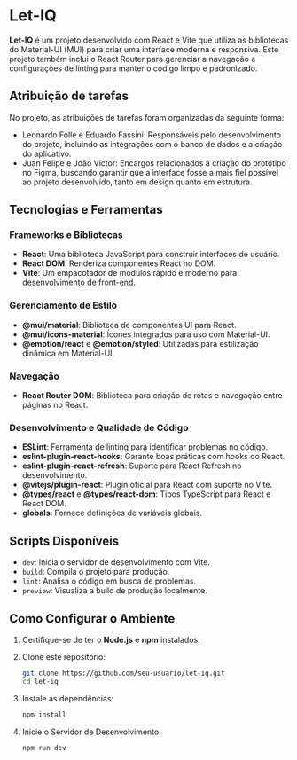 # Let-IQ

**Let-IQ** é um projeto desenvolvido com React e Vite que utiliza as bibliotecas do Material-UI (MUI) para criar uma interface moderna e responsiva. Este projeto também inclui o React Router para gerenciar a navegação e configurações de linting para manter o código limpo e padronizado.

## Atribuição de tarefas

No projeto, as atribuições de tarefas foram organizadas da seguinte forma:

- Leonardo Folle e Eduardo Fassini: Responsáveis pelo desenvolvimento do projeto, incluindo as integrações com o banco de dados e a criação do aplicativo.
- Juan Felipe e João Victor: Encargos relacionados à criação do protótipo no Figma, buscando garantir que a interface fosse a mais fiel possível ao projeto desenvolvido, tanto em design quanto em estrutura.

## Tecnologias e Ferramentas

### Frameworks e Bibliotecas

- **React**: Uma biblioteca JavaScript para construir interfaces de usuário.
- **React DOM**: Renderiza componentes React no DOM.
- **Vite**: Um empacotador de módulos rápido e moderno para desenvolvimento de front-end.

### Gerenciamento de Estilo

- **@mui/material**: Biblioteca de componentes UI para React.
- **@mui/icons-material**: Ícones integrados para uso com Material-UI.
- **@emotion/react** e **@emotion/styled**: Utilizadas para estilização dinâmica em Material-UI.

### Navegação

- **React Router DOM**: Biblioteca para criação de rotas e navegação entre páginas no React.

### Desenvolvimento e Qualidade de Código

- **ESLint**: Ferramenta de linting para identificar problemas no código.
- **eslint-plugin-react-hooks**: Garante boas práticas com hooks do React.
- **eslint-plugin-react-refresh**: Suporte para React Refresh no desenvolvimento.
- **@vitejs/plugin-react**: Plugin oficial para React com suporte no Vite.
- **@types/react** e **@types/react-dom**: Tipos TypeScript para React e React DOM.
- **globals**: Fornece definições de variáveis globais.

## Scripts Disponíveis

- `dev`: Inicia o servidor de desenvolvimento com Vite.
- `build`: Compila o projeto para produção.
- `lint`: Analisa o código em busca de problemas.
- `preview`: Visualiza a build de produção localmente.

## Como Configurar o Ambiente

1. Certifique-se de ter o **Node.js** e **npm** instalados.
2. Clone este repositório:

   ```bash
   git clone https://github.com/seu-usuario/let-iq.git
   cd let-iq
3. Instale as dependências:

   ```bash
   npm install
   ```

4. Inicie o Servidor de Desenvolvimento:

   ```bash
   npm run dev
   ```

